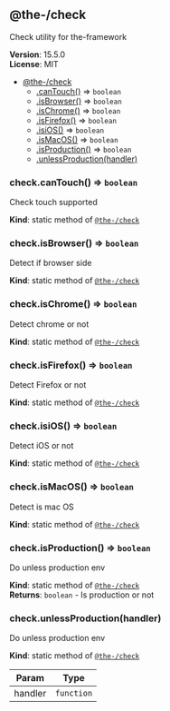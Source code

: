 <!--- Code generated by @the-/script-doc. DO NOT EDIT. -->

<a name="module_@the-/check"></a>

## @the-/check
Check utility for the-framework

**Version**: 15.5.0  
**License**: MIT  

* [@the-/check](#module_@the-/check)
    * [.canTouch()](#module_@the-/check.canTouch) ⇒ <code>boolean</code>
    * [.isBrowser()](#module_@the-/check.isBrowser) ⇒ <code>boolean</code>
    * [.isChrome()](#module_@the-/check.isChrome) ⇒ <code>boolean</code>
    * [.isFirefox()](#module_@the-/check.isFirefox) ⇒ <code>boolean</code>
    * [.isiOS()](#module_@the-/check.isiOS) ⇒ <code>boolean</code>
    * [.isMacOS()](#module_@the-/check.isMacOS) ⇒ <code>boolean</code>
    * [.isProduction()](#module_@the-/check.isProduction) ⇒ <code>boolean</code>
    * [.unlessProduction(handler)](#module_@the-/check.unlessProduction)

<a name="module_@the-/check.canTouch"></a>

### check.canTouch() ⇒ <code>boolean</code>
Check touch supported

**Kind**: static method of [<code>@the-/check</code>](#module_@the-/check)  
<a name="module_@the-/check.isBrowser"></a>

### check.isBrowser() ⇒ <code>boolean</code>
Detect if browser side

**Kind**: static method of [<code>@the-/check</code>](#module_@the-/check)  
<a name="module_@the-/check.isChrome"></a>

### check.isChrome() ⇒ <code>boolean</code>
Detect chrome or not

**Kind**: static method of [<code>@the-/check</code>](#module_@the-/check)  
<a name="module_@the-/check.isFirefox"></a>

### check.isFirefox() ⇒ <code>boolean</code>
Detect Firefox or not

**Kind**: static method of [<code>@the-/check</code>](#module_@the-/check)  
<a name="module_@the-/check.isiOS"></a>

### check.isiOS() ⇒ <code>boolean</code>
Detect iOS or not

**Kind**: static method of [<code>@the-/check</code>](#module_@the-/check)  
<a name="module_@the-/check.isMacOS"></a>

### check.isMacOS() ⇒ <code>boolean</code>
Detect is mac OS

**Kind**: static method of [<code>@the-/check</code>](#module_@the-/check)  
<a name="module_@the-/check.isProduction"></a>

### check.isProduction() ⇒ <code>boolean</code>
Do unless production env

**Kind**: static method of [<code>@the-/check</code>](#module_@the-/check)  
**Returns**: <code>boolean</code> - Is production or not  
<a name="module_@the-/check.unlessProduction"></a>

### check.unlessProduction(handler)
Do unless production env

**Kind**: static method of [<code>@the-/check</code>](#module_@the-/check)  

| Param | Type |
| --- | --- |
| handler | <code>function</code> |
